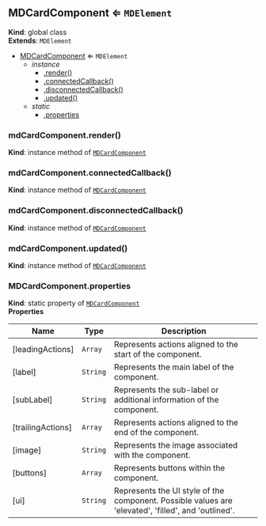 <a name="MDCardComponent"></a>

## MDCardComponent ⇐ <code>MDElement</code>
**Kind**: global class  
**Extends**: <code>MDElement</code>  

* [MDCardComponent](#MDCardComponent) ⇐ <code>MDElement</code>
    * _instance_
        * [.render()](#MDCardComponent+render)
        * [.connectedCallback()](#MDCardComponent+connectedCallback)
        * [.disconnectedCallback()](#MDCardComponent+disconnectedCallback)
        * [.updated()](#MDCardComponent+updated)
    * _static_
        * [.properties](#MDCardComponent.properties)

<a name="MDCardComponent+render"></a>

### mdCardComponent.render()
**Kind**: instance method of [<code>MDCardComponent</code>](#MDCardComponent)  
<a name="MDCardComponent+connectedCallback"></a>

### mdCardComponent.connectedCallback()
**Kind**: instance method of [<code>MDCardComponent</code>](#MDCardComponent)  
<a name="MDCardComponent+disconnectedCallback"></a>

### mdCardComponent.disconnectedCallback()
**Kind**: instance method of [<code>MDCardComponent</code>](#MDCardComponent)  
<a name="MDCardComponent+updated"></a>

### mdCardComponent.updated()
**Kind**: instance method of [<code>MDCardComponent</code>](#MDCardComponent)  
<a name="MDCardComponent.properties"></a>

### MDCardComponent.properties
**Kind**: static property of [<code>MDCardComponent</code>](#MDCardComponent)  
**Properties**

| Name | Type | Description |
| --- | --- | --- |
| [leadingActions] | <code>Array</code> | Represents actions aligned to the start of the component. |
| [label] | <code>String</code> | Represents the main label of the component. |
| [subLabel] | <code>String</code> | Represents the sub-label or additional information of the component. |
| [trailingActions] | <code>Array</code> | Represents actions aligned to the end of the component. |
| [image] | <code>String</code> | Represents the image associated with the component. |
| [buttons] | <code>Array</code> | Represents buttons within the component. |
| [ui] | <code>String</code> | Represents the UI style of the component. Possible values are 'elevated', 'filled', and 'outlined'. |


